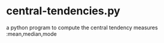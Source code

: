 # central-tendencies.py
a python program to compute the central tendency measures :mean,median,mode
